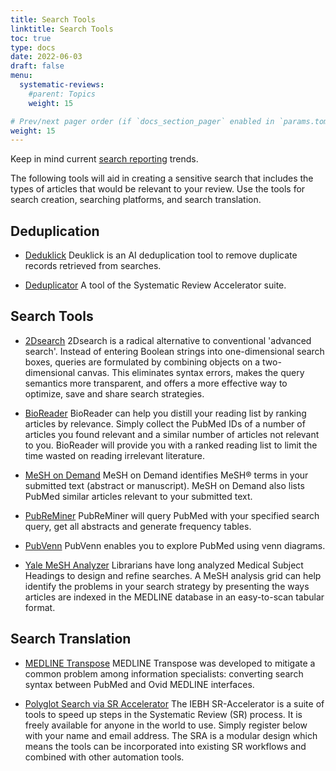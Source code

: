 ```yaml
---
title: Search Tools
linktitle: Search Tools
toc: true
type: docs
date: 2022-06-03
draft: false
menu:
  systematic-reviews:
    #parent: Topics
    weight: 15

# Prev/next pager order (if `docs_section_pager` enabled in `params.toml`)
weight: 15
---
```


Keep in mind current [search reporting](https://osf.io/ygn9w/) trends.

The following tools will aid in creating a sensitive search that includes the types of articles that would be relevant to your review. Use the tools for search creation, searching platforms, and search translation. 

## Deduplication

* [Deduklick](https://www.risklick.ch/deduklick/)
Deuklick is an AI deduplication tool to remove duplicate records retrieved from searches.

* [Deduplicator](https://sr-accelerator.com/#/deduplicator)
A tool of the Systematic Review Accelerator suite.


## Search Tools
* [2Dsearch](https://app.2dsearch.com/)
2Dsearch is a radical alternative to conventional 'advanced search'. Instead of entering Boolean strings into one-dimensional search boxes, queries are formulated by combining objects on a two-dimensional canvas. This eliminates syntax errors, makes the query semantics more transparent, and offers a more effective way to optimize, save and share search strategies.

* [BioReader](https://services.healthtech.dtu.dk/service.php?BioReader-1.2)
BioReader can help you distill your reading list by ranking articles by relevance. Simply collect the PubMed IDs of a number of articles you found relevant and a similar number of articles not relevant to you. BioReader will provide you with a ranked reading list to limit the time wasted on reading irrelevant literature.


* [MeSH on Demand](https://meshb.nlm.nih.gov/MeSHonDemand)
MeSH on Demand identifies MeSH® terms in your submitted text (abstract or manuscript). MeSH on Demand also lists PubMed similar articles relevant to your submitted text.


* [PubReMiner](https://hgserver2.amc.nl/cgi-bin/miner/miner2.cgi)
PubReMiner will query PubMed with your specified search query, get all abstracts and generate frequency tables.

* [PubVenn](https://pubvenn.appspot.com/)
PubVenn enables you to explore PubMed using venn diagrams.

* [Yale MeSH Analyzer](http://mesh.med.yale.edu/)
Librarians have long analyzed Medical Subject Headings to design and refine searches. A MeSH analysis grid can help identify the problems in your search strategy by presenting the ways articles are indexed in the MEDLINE database in an easy-to-scan tabular format.
## Search Translation

* [MEDLINE Transpose](https://medlinetranspose.github.io/)
MEDLINE Transpose was developed to mitigate a common problem among information specialists: converting search syntax between PubMed and Ovid MEDLINE interfaces.

* [Polyglot Search via SR Accelerator](http://sr-accelerator.com/#/polyglot)
The IEBH SR-Accelerator is a suite of tools to speed up steps in the Systematic Review (SR) process. It is freely available for anyone in the world to use. Simply register below with your name and email address. The SRA is a modular design which means the tools can be incorporated into existing SR workflows and combined with other automation tools.



